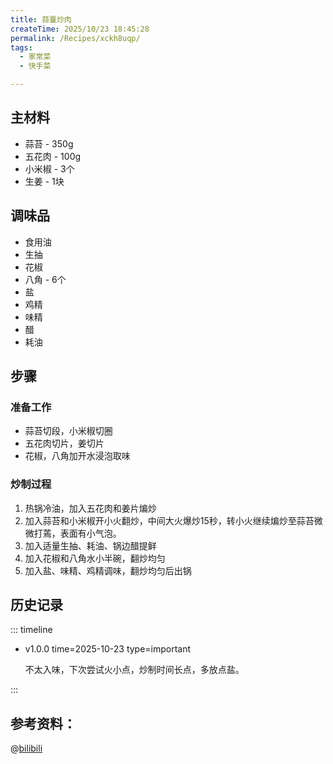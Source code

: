 ```yaml
---
title: 蒜薹炒肉
createTime: 2025/10/23 18:45:28
permalink: /Recipes/xckh8uqp/
tags:
  - 家常菜
  - 快手菜

---
```


## 主材料

- 蒜苔 - 350g
- 五花肉 - 100g
- 小米椒 - 3个
- 生姜 - 1块

## 调味品
- 食用油
- 生抽
- 花椒
- 八角 - 6个
- 盐
- 鸡精
- 味精
- 醋
- 耗油


## 步骤

### 准备工作
- 蒜苔切段，小米椒切圈
- 五花肉切片，姜切片
- 花椒，八角加开水浸泡取味

### 炒制过程
1. 热锅冷油，加入五花肉和姜片煸炒
2. 加入蒜苔和小米椒开小火翻炒，中间大火爆炒15秒，转小火继续煸炒至蒜苔微微打蔫，表面有小气泡。
3. 加入适量生抽、耗油、锅边醋提鲜
4. 加入花椒和八角水小半碗，翻炒均匀
5. 加入盐、味精、鸡精调味，翻炒均匀后出锅


## 历史记录

::: timeline
- v1.0.0
  time=2025-10-23 type=important

  不太入味，下次尝试火小点，炒制时间长点，多放点盐。

:::

## 参考资料：

@[bilibili](BV1sL4y1B7EW)
